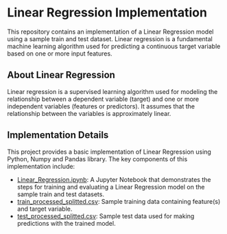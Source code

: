 # Linear Regression Implementation

This repository contains an implementation of a Linear Regression model using a sample train and test dataset. Linear regression is a fundamental machine learning algorithm used for predicting a continuous target variable based on one or more input features.

## About Linear Regression

Linear regression is a supervised learning algorithm used for modeling the relationship between a dependent variable (target) and one or more independent variables (features or predictors). It assumes that the relationship between the variables is approximately linear.

## Implementation Details

This project provides a basic implementation of Linear Regression using Python, Numpy and Pandas library. The key components of this implementation include:

- [Linear_Regression.ipynb](Linear_Regression.ipynb): A Jupyter Notebook that demonstrates the steps for training and evaluating a Linear Regression model on the sample train and test datasets.
- [train_processed_splitted.csv](train_processed_splitted.csv): Sample training data containing feature(s) and target variable.
- [test_processed_splitted.csv](test_processed_splitted.csv): Sample test data used for making predictions with the trained model.